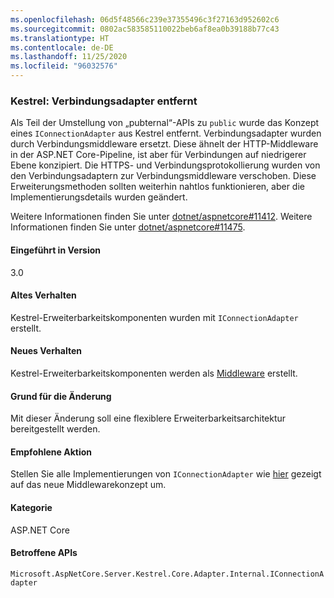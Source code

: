 ```yaml
---
ms.openlocfilehash: 06d5f48566c239e37355496c3f27163d952602c6
ms.sourcegitcommit: 0802ac583585110022beb6af8ea0b39188b77c43
ms.translationtype: HT
ms.contentlocale: de-DE
ms.lasthandoff: 11/25/2020
ms.locfileid: "96032576"
---
```

### <a name="kestrel-connection-adapters-removed"></a>Kestrel: Verbindungsadapter entfernt

Als Teil der Umstellung von „pubternal“-APIs zu `public` wurde das Konzept eines `IConnectionAdapter` aus Kestrel entfernt. Verbindungsadapter wurden durch Verbindungsmiddleware ersetzt. Diese ähnelt der HTTP-Middleware in der ASP.NET Core-Pipeline, ist aber für Verbindungen auf niedrigerer Ebene konzipiert. Die HTTPS- und Verbindungsprotokollierung wurden von den Verbindungsadaptern zur Verbindungsmiddleware verschoben. Diese Erweiterungsmethoden sollten weiterhin nahtlos funktionieren, aber die Implementierungsdetails wurden geändert.

Weitere Informationen finden Sie unter [dotnet/aspnetcore#11412](https://github.com/dotnet/aspnetcore/pull/11412). Weitere Informationen finden Sie unter [dotnet/aspnetcore#11475](https://github.com/dotnet/aspnetcore/issues/11475).

#### <a name="version-introduced"></a>Eingeführt in Version

3.0

#### <a name="old-behavior"></a>Altes Verhalten

Kestrel-Erweiterbarkeitskomponenten wurden mit `IConnectionAdapter` erstellt.

#### <a name="new-behavior"></a>Neues Verhalten

Kestrel-Erweiterbarkeitskomponenten werden als [Middleware](https://github.com/dotnet/aspnetcore/pull/11412/files#diff-89acc06acf1b2e96bbdb811ce523619f) erstellt.

#### <a name="reason-for-change"></a>Grund für die Änderung

Mit dieser Änderung soll eine flexiblere Erweiterbarkeitsarchitektur bereitgestellt werden.

#### <a name="recommended-action"></a>Empfohlene Aktion

Stellen Sie alle Implementierungen von `IConnectionAdapter` wie [hier](https://github.com/dotnet/aspnetcore/pull/11412/files#diff-89acc06acf1b2e96bbdb811ce523619f) gezeigt auf das neue Middlewarekonzept um.

#### <a name="category"></a>Kategorie

ASP.NET Core

#### <a name="affected-apis"></a>Betroffene APIs

`Microsoft.AspNetCore.Server.Kestrel.Core.Adapter.Internal.IConnectionAdapter`

<!-- 

#### Affected APIs

`T:Microsoft.AspNetCore.Server.Kestrel.Core.Adapter.Internal.IConnectionAdapter`

-->
